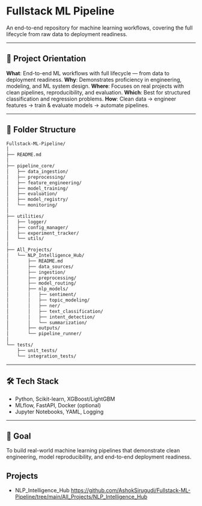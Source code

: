 # Fullstack ML Pipeline

An end-to-end repository for machine learning workflows, covering the full lifecycle from raw data to deployment readiness.

---

## 📌 Project Orientation

**What**: End-to-end ML workflows with full lifecycle — from data to deployment readiness. 
**Why**: Demonstrates proficiency in engineering, modeling, and ML system design. 
**Where**: Focuses on real projects with clean pipelines, reproducibility, and evaluation. 
**Which**: Best for structured classification and regression problems. 
**How**: Clean data → engineer features → train & evaluate models → automate pipelines.

---

## 📁 Folder Structure

```bash
Fullstack-ML-Pipeline/
│
├── README.md
│
├── pipeline_core/
│   ├── data_ingestion/
│   ├── preprocessing/
│   ├── feature_engineering/
│   ├── model_training/
│   ├── evaluation/
│   ├── model_registry/
│   └── monitoring/
│
├── utilities/
│   ├── logger/
│   ├── config_manager/
│   ├── experiment_tracker/
│   └── utils/
│
├── All_Projects/
│   └── NLP_Intelligence_Hub/
│       ├── README.md
│       ├── data_sources/
│       ├── ingestion/
│       ├── preprocessing/
│       ├── model_routing/
│       ├── nlp_models/
│       │   ├── sentiment/
│       │   ├── topic_modeling/
│       │   ├── ner/
│       │   ├── text_classification/
│       │   ├── intent_detection/
│       │   └── summarization/
│       ├── outputs/
│       └── pipeline_runner/
│
└── tests/
    ├── unit_tests/
    └── integration_tests/
```

---

## 🛠 Tech Stack

- Python, Scikit-learn, XGBoost/LightGBM 
- MLflow, FastAPI, Docker (optional) 
- Jupyter Notebooks, YAML, Logging

---

## 🚀 Goal

To build real-world machine learning pipelines that demonstrate clean engineering, model reproducibility, and end-to-end deployment readiness.

## Projects 
- NLP_Intelligence_Hub
https://github.com/AshokSirugudi/Fullstack-ML-Pipeline/tree/main/All_Projects/NLP_Intelligence_Hub
